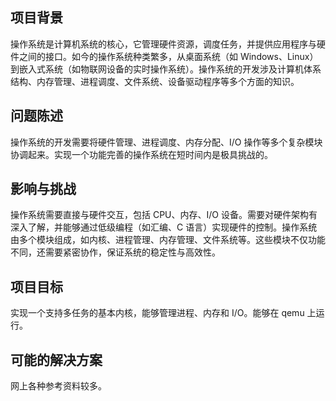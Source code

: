 ## 项目背景

操作系统是计算机系统的核心，它管理硬件资源，调度任务，并提供应用程序与硬件之间的接口。如今的操作系统种类繁多，从桌面系统（如 Windows、Linux）到嵌入式系统（如物联网设备的实时操作系统）。操作系统的开发涉及计算机体系结构、内存管理、进程调度、文件系统、设备驱动程序等多个方面的知识。

## 问题陈述

操作系统的开发需要将硬件管理、进程调度、内存分配、I/O 操作等多个复杂模块协调起来。实现一个功能完善的操作系统在短时间内是极具挑战的。

## 影响与挑战

操作系统需要直接与硬件交互，包括 CPU、内存、I/O 设备。需要对硬件架构有深入了解，并能够通过低级编程（如汇编、C 语言）实现硬件的控制。操作系统由多个模块组成，如内核、进程管理、内存管理、文件系统等。这些模块不仅功能不同，还需要紧密协作，保证系统的稳定性与高效性。

## 项目目标

实现一个支持多任务的基本内核，能够管理进程、内存和 I/O。能够在 qemu 上运行。

## 可能的解决方案

网上各种参考资料较多。